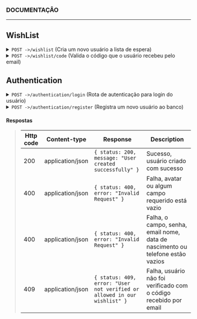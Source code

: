 ### DOCUMENTAÇÂO
------------------------------------------------------------------------------------------
## WishList
<details>
<summary><code>POST -></code><code>/wishlist</code> (Cria um novo usuário a lista de espera)</summary>

#### Descrição
Essa é a primeira rota a ser usada pelo usuário durante o beta fechado, onde ele se cadastrará, essa rota permite a criação do documento que contém o usuário e email na tabela de usuários e o código de verificação, que é mandado para o email dele, que posteriormente será usado como parâmetro na rota de <code>/code</code>, o código tem validade de 5 minutos.

##### Parâmetros

> | Name      |  Type     | Data type               | Description                                                           |
> |-----------|-----------|-------------------------|-----------------------------------------------------------------------|
> | email      |  required | String   | Email do usuário  |
> | name      |  required | String   | Nome do usuário  |

##### Respostas
> | Http code | Content-type | Response |  Description
> |------------|------------------------|------------------------------------------------------------------------------|----------------------------------------|
> |200         | application/json       | `{status: 200, message: "Success. The Code was sent to your email"}`         | Sucesso, email cadastrado na wishlist. |
> |400         | application/json       | `{status: 400, error: "Invalid Name, name must be more than 3 characters"}`  | Falha, o nome do usuário deve ser maior que 3 caracteres.|
> |409         | application/json       | `{status: 409, error: "Email already in use"}`                               | Falha, este email já está sendo usado por outro usuário.|
> |500         | application/json       | `{status: 500, error: "Internal server error"}`                              | Falha, erro interno do servidor.|
</details>

<details>
<summary><code>POST -></code><code>/wishlist/code</code> (Valida o código que o usuário recebeu pelo email)</summary>

#### Descrição
Essa rota é usada para verificar se o usuário possui um email válido, ele receberá um código no email dele após passar pela rota de <code>/wishlist</code> que perdurará por 5 minutos, depois disso o código se torna expirado.

#### Parâmetros
> | Name | Type | Data Type | Description |
> |------|-----------|-------|---------------------------------------|
> | code | required | String | Codigo recebido pelo email do usuário |

#### Respostas
> | Http code | Content-type | Response |  Description
> |------------|------------------------|------------------------------------------------------------------------------|----------------------------------------|
> | 200        | application/json       | `{status: 200, message: "Success. The User is now verified"}`                | Sucesso, email validado com sucesso.   |
> | 400        | application/json       | `{status: 400, error: "Invalid Code"}`                                       | Falha, código menor que 4 caracteres   |
> | 409        | application/json       | `{status: 409, error: "Code expired"}`                                       | Falha, código expirado                 |
> | 500        | application/json       | `{status: 500, error: "Internal server error"}`                              | Falha, erro interno do servidor.       |
</details>

## Authentication
<details>
<summary><code>POST -></code><code>/authentication/login</code> (Rota de autenticação para login do usuário)</summary>
  
#### Parâmetros
> | Name      |  Type     | Data type               | Description                                                           |
> |-----------|-----------|-------------------------|-----------------------------------------------------------------------|
> | email      |  required | String   | Email do usuário  |
> | password      |  required | String   | Senha do usuário  |

#### Respostas
> | Http code | Content-type | Response |  Description
> |------------|------------------------|------------------------------------------------------------------------------|-----------------------------------------------------------------------------------------------------------------------------|
> | 200        | application/json       | `{ status: 200, message: "Success", token: *token*, data: *update* }`          | Sucesso, {token}: Novo token gerado para garantir a segurança, {update}: Status da atualização de last seen e status online.|
> | 400        | application/json       | `{ status: 400, error: "Invalid Email" }`                                      | Falha email não passou pelas verificações dos REGEX, e foi rejeitado.|
> | 400        | application/json       | `{ status: 400, error: "Invalid Password" }`                                   | Falha senha omitida ou inválida|
> | 404        | application/json       | `{ status: 404, error: "User not found" }`                                     | Falha email não encontrado na base de dados|
> | 500        | application/json       | `{status: 500, error: "Internal server error"}`                                | Falha, erro interno do servidor.|
</details>

<details>
<summary><code>POST -></code><code>/authentication/register</code> (Registra um novo usuário ao banco)</summary>
  
#### Parâmetros
> | Name      |  Type     | Data type               | Description                                                           |
> |-----------|-----------|-------------------------|-----------------------------------------------------------------------|
> | email      |  required | String   | Email do usuário  |
> | password      |  required | String   | Senha do usuário  |
> | name | required | String | Nome do usuário |
> | birthday | required | String | Data de nascimento do usuário | 
> | phone | required | String | Telefone do usuário |
> | avatar | required | file | Foto do usuário
</details>

#### Respostas
> | Http code | Content-type | Response |  Description
> |------------|------------------------|------------------------------------------------------------------------------|-----------------------------------------------------------------------------------------------------------------------------|
> | 200        | application/json       | `{ status: 200, message: "User created successfully" }`                      | Sucesso, usuário criado com sucesso|
> | 400        | application/json       | `{ status: 400, error: "Invalid Request" }`                                  | Falha, avatar ou algum campo requerido está vazio|
> | 400        | application/json       | `{ status: 400, error: "Invalid Request" }`                                  | Falha, o campo, senha, email nome, data de nascimento ou telefone estão vazios|
> | 409        | application/json       | `{ status: 409, error: "User not verified or allowed in our wishlist" }`     | Falha, usuário não foi verificado com o código recebido por email|

</details>


